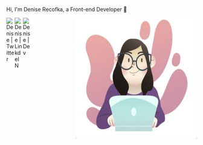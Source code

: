 
Hi, I'm Denise Recofka, a Front-end Developer 🚀 

  <img align="right" alt="GIF" src="https://github.com/recofka/recofka/blob/main/denise.jpg" width="320" height="320" />
 


<a href="https://twitter.com/drecofka">
  <img align="left" alt="Denise | Twitter" width="22px" src="https://cdn.jsdelivr.net/npm/simple-icons@v3/icons/twitter.svg" />
</a>
<a href="https://www.linkedin.com/in/deniserecofka/">
  <img align="left" alt="Denise | LinkdeIN" width="22px" src="https://cdn.jsdelivr.net/npm/simple-icons@v3/icons/linkedin.svg" />
</a>

<a href="https://dev.to/recofka">
  <img align="left" alt="Denise | Dev" width="22px" src="https://cdn.jsdelivr.net/npm/simple-icons@3.13.0/icons/dev-dot-to.svg" />
</a>


